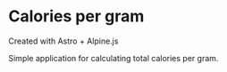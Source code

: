 # Calories per gram

Created with Astro + Alpine.js

Simple application for calculating total calories per gram.
